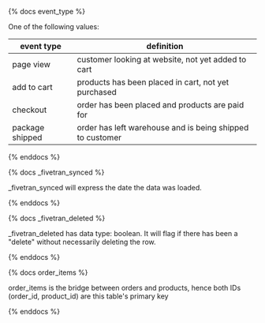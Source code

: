{% docs event_type %}
	
One of the following values: 

| event type      | definition                                                 |
|-----------------|------------------------------------------------------------|
| page view       | customer looking at website, not yet added to cart         |
| add to cart     | products has been placed in cart, not yet purchased        |
| checkout        | order has been placed and products are paid for            |
| package shipped | order has left warehouse and is being shipped to customer  |

{% enddocs %}

{% docs _fivetran_synced %}
	
_fivetran_synced will express the date the data was loaded.

{% enddocs %}

{% docs _fivetran_deleted %}
	
_fivetran_deleted has data type: boolean. It will flag if there has been a "delete" without necessarily deleting the row. 

{% enddocs %}

{% docs order_items %}
	
order_items is the bridge between orders and products, hence both IDs (order_id, product_id)
are this table's primary key

{% enddocs %}

